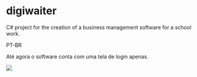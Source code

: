 # digiwaiter
C# project for the creation of a business management software for a school work.

PT-BR

Até agora o software conta com uma tela de login apenas.

<img src="https://www.upload.ee/image/10612912/WindowsForms.png">
